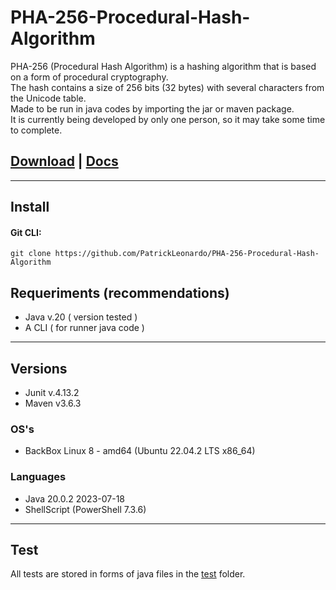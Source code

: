 # PHA-256-Procedural-Hash-Algorithm

PHA-256 (Procedural Hash Algorithm) is a hashing algorithm that is based on a form of procedural cryptography.<br>
The hash contains a size of 256 bits (32 bytes) with several characters from the Unicode table.<br>
Made to be run in java codes by importing the jar or maven package.<br>
It is currently being developed by only one person, so it may take some time to complete.<br>

## [Download](https://github.com/PatrickLeonardo/PHA-256-Procedural-Hash-Algorithm/archive/refs/heads/main.zip) | [Docs](https://patrickleonardo.github.io/PHA-256-Procedural-Hash-Algorithm/docs/https://patrickleonardo.github.io/PHA-256-Procedural-Hash-Algorithm/docs/)

<hr>

## Install

#### Git CLI:
```
git clone https://github.com/PatrickLeonardo/PHA-256-Procedural-Hash-Algorithm
```

## Requeriments (recommendations)

- Java v.20 ( version tested )
- A CLI ( for runner java code )

<hr>

## Versions

- Junit v.4.13.2
- Maven v3.6.3

### OS's

- BackBox Linux 8 - amd64 (Ubuntu 22.04.2 LTS x86_64)

### Languages

- Java 20.0.2 2023-07-18
- ShellScript (PowerShell 7.3.6)

<hr>

## Test

All tests are stored in forms of java files in the [test](https://github.com/PatrickLeonardo/PHA-256-Procedural-Hash-Algorithm/tree/main/test) folder.
